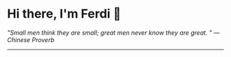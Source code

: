 <h1>Hi there, I'm Ferdi 👋</h1>

<p><em>
  "Small men think they are small; great men never know they are great. " — Chinese Proverb
</em></p>

---
